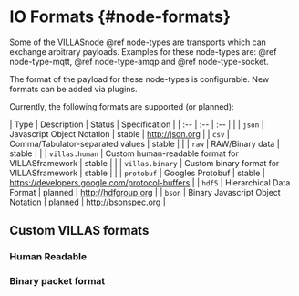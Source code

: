 # IO Formats {#node-formats}

Some of the VILLASnode @ref node-types are transports which can exchange arbitrary payloads.
Examples for these node-types are: @ref node-type-mqtt, @ref node-type-amqp and @ref node-type-socket.

The format of the payload for these node-types is configurable.
New formats can be added via plugins.

Currently, the following formats are supported (or planned):

| Type             | Description                                      | Status  | Specification |
| :--              | :--                                              | :--     | |
| `json`           | Javascript Object Notation                       | stable  | http://json.org |
| `csv`            | Comma/Tabulator-separated values                 | stable  | |
| `raw`            | RAW/Binary data                                  | stable  | |
| `villas.human`   | Custom human-readable format for VILLASframework | stable  | |
| `villas.binary`  | Custom binary format for VILLASframework         | stable  | |
| `protobuf`       | Googles Protobuf                                 | stable  | https://developers.google.com/protocol-buffers |
| `hdf5`           | Hierarchical Data Format                         | planned | http://hdfgroup.org |
| `bson`           | Binary Javascript Object Notation                | planned | http://bsonspec.org |

## Custom VILLAS formats

### Human Readable

### Binary packet format
